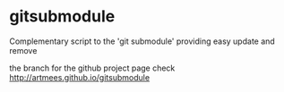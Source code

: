 gitsubmodule
============

Complementary script to the 'git submodule' providing easy update and remove

the branch for the github project page
check http://artmees.github.io/gitsubmodule
